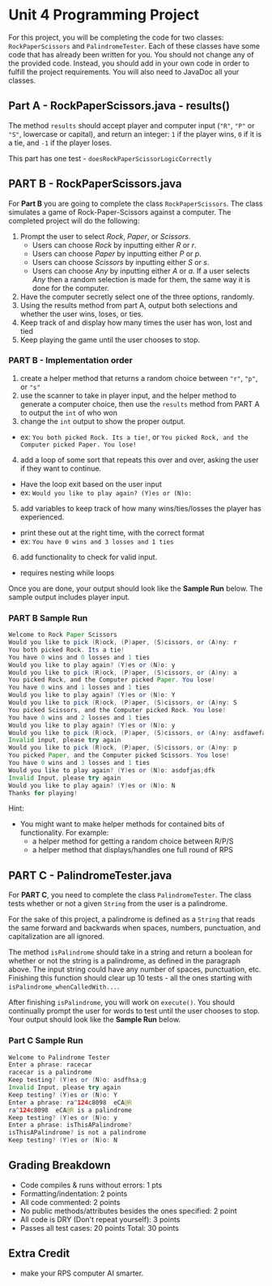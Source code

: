 # Unit 4 Programming Project

For this project, you will be completing the code for two classes: `RockPaperScissors` and `PalindromeTester`. Each of these classes have some code that has already been written for you. You should not change any of the provided code. Instead, you should add in your own code in order to fulfill the project requirements. You will also need to JavaDoc all your classes.

## Part A - RockPaperScissors.java - results()

The method `results` should accept player and computer input (`"R"`, `"P"` or `"S"`, lowercase or capital), and return an integer: `1` if the player wins, `0` if it is a tie, and `-1` if the player loses.

This part has one test - `doesRockPaperScissorLogicCorrectly`

## PART B - RockPaperScissors.java

For **Part B** you are going to complete the class `RockPaperScissors`. The class simulates a game of Rock-Paper-Scissors against a computer. The completed project will do the following:

1. Prompt the user to select *Rock*, *Paper*, or *Scissors*.
   - Users can choose *Rock* by inputting either *R* or *r*.
   - Users can choose *Paper* by inputting either *P* or *p*.
   - Users can choose *Scissors* by inputting either *S* or *s*.
   - Users can choose *Any* by inputting either *A* or *a*. If a user selects *Any* then a random selection is made for them, the same way it is done for the computer.
2. Have the computer secretly select one of the three options, randomly.
3. Using the results method from part A, output both selections and whether the user wins, loses, or ties.
4. Keep track of and display how many times the user has won, lost and tied
5. Keep playing the game until the user chooses to stop.

### PART B - Implementation order
1. create a helper method that returns a random choice between `"r"`, `"p"`, or `"s"`
2. use the scanner to take in player input, and the helper method to generate a computer choice, then use the `results` method from PART A to output the `int` of who won
3. change the `int` output to show the proper output. 
  - ex: `You both picked Rock. Its a tie!`, or `You picked Rock, and the Computer picked Paper. You lose!`
4. add a loop of some sort that repeats this over and over, asking the user if they want to continue. 
  - Have the loop exit based on the user input
  - ex: `Would you like to play again? (Y)es or (N)o:`
5. add variables to keep track of how many wins/ties/losses the player has experienced. 
  - print these out at the right time, with the correct format
  - ex: `You have 0 wins and 3 losses and 1 ties`
6. add functionality to check for valid input.
  - requires nesting while loops


Once you are done, your output should look like the **Sample Run** below.
The sample output includes player input. 

### PART B Sample Run

```java
Welcome to Rock Paper Scissors
Would you like to pick (R)ock, (P)aper, (S)cissors, or (A)ny: r
You both picked Rock. Its a tie!
You have 0 wins and 0 losses and 1 ties
Would you like to play again? (Y)es or (N)o: y
Would you like to pick (R)ock, (P)aper, (S)cissors, or (A)ny: a
You picked Rock, and the Computer picked Paper. You lose!
You have 0 wins and 1 losses and 1 ties
Would you like to play again? (Y)es or (N)o: Y
Would you like to pick (R)ock, (P)aper, (S)cissors, or (A)ny: S
You picked Scissors, and the Computer picked Rock. You lose!
You have 0 wins and 2 losses and 1 ties
Would you like to play again? (Y)es or (N)o: y
Would you like to pick (R)ock, (P)aper, (S)cissors, or (A)ny: asdfawefasdf
Invalid input, please try again
Would you like to pick (R)ock, (P)aper, (S)cissors, or (A)ny: p
You picked Paper, and the Computer picked Scissors. You lose!
You have 0 wins and 3 losses and 1 ties
Would you like to play again? (Y)es or (N)o: asdofjas;dfk
Invalid Input, please try again
Would you like to play again? (Y)es or (N)o: N
Thanks for playing! 
```

Hint: 
- You might want to make helper methods for contained bits of functionality. For example:
  - a helper method for getting a random choice between R/P/S
  - a helper method that displays/handles one full round of RPS

## PART C - PalindromeTester.java

For **PART C**, you need to complete the class `PalindromeTester`. The class tests whether or not a given `String` from the user is a palindrome.

For the sake of this project, a palindrome is defined as a `String` that reads the same forward and backwards when spaces, numbers, punctuation, and capitalization are all ignored.

The method `isPalindrome` should take in a string and return a boolean for whether or not the string is a palindrome, as defined in the paragraph above. The input string could have any number of spaces, punctuation, etc. Finishing this function should clear up 10 tests - all the ones starting with `isPalindrome_whenCalledWith...`.

After finishing `isPalindrome`, you will work on `execute()`. You should continually prompt the user for words to test until the user chooses to stop. Your output should look like the **Sample Run** below.

### Part C Sample Run

```java
Welcome to Palindrome Tester
Enter a phrase: racecar
racecar is a palindrome
Keep testing? (Y)es or (N)o: asdfhsa;g
Invalid Input, please try again
Keep testing? (Y)es or (N)o: Y
Enter a phrase: ra^124c8098  eCA@R
ra^124c8098  eCA@R is a palindrome
Keep testing? (Y)es or (N)o: y
Enter a phrase: isThisAPalindrome?
isThisAPalindrome? is not a palindrome
Keep testing? (Y)es or (N)o: N
```

## Grading Breakdown

- Code compiles & runs without errors: 1 pts
- Formatting/indentation: 2 points
- All code commented: 2 points
- No public methods/attributes besides the ones specified: 2 point
- All code is DRY (Don't repeat yourself): 3 points
- Passes all test cases: 20 points
Total: 30 points


## Extra Credit
- make your RPS computer AI smarter.
